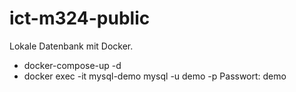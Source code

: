 # ict-m324-public

Lokale Datenbank mit Docker.

- docker-compose-up -d
- docker exec -it mysql-demo mysql -u demo -p
  Passwort: demo
